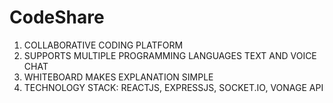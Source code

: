 # CodeShare

1. COLLABORATIVE CODING PLATFORM
2. SUPPORTS MULTIPLE PROGRAMMING LANGUAGES
   TEXT AND VOICE CHAT
3. WHITEBOARD MAKES EXPLANATION SIMPLE
4. TECHNOLOGY STACK: REACTJS, EXPRESSJS, SOCKET.IO,
    VONAGE API

